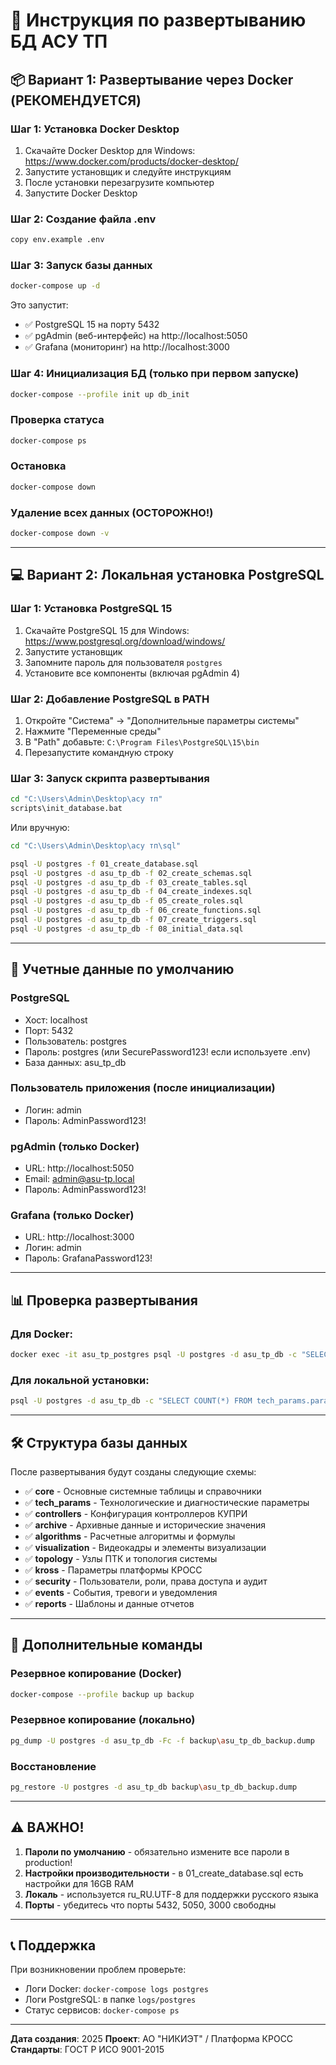 # 🚀 Инструкция по развертыванию БД АСУ ТП

## 📦 Вариант 1: Развертывание через Docker (РЕКОМЕНДУЕТСЯ)

### Шаг 1: Установка Docker Desktop
1. Скачайте Docker Desktop для Windows:
   https://www.docker.com/products/docker-desktop/
2. Запустите установщик и следуйте инструкциям
3. После установки перезагрузите компьютер
4. Запустите Docker Desktop

### Шаг 2: Создание файла .env
```bash
copy env.example .env
```

### Шаг 3: Запуск базы данных
```bash
docker-compose up -d
```

Это запустит:
- ✅ PostgreSQL 15 на порту 5432
- ✅ pgAdmin (веб-интерфейс) на http://localhost:5050
- ✅ Grafana (мониторинг) на http://localhost:3000

### Шаг 4: Инициализация БД (только при первом запуске)
```bash
docker-compose --profile init up db_init
```

### Проверка статуса
```bash
docker-compose ps
```

### Остановка
```bash
docker-compose down
```

### Удаление всех данных (ОСТОРОЖНО!)
```bash
docker-compose down -v
```

---

## 💻 Вариант 2: Локальная установка PostgreSQL

### Шаг 1: Установка PostgreSQL 15
1. Скачайте PostgreSQL 15 для Windows:
   https://www.postgresql.org/download/windows/
2. Запустите установщик
3. Запомните пароль для пользователя `postgres`
4. Установите все компоненты (включая pgAdmin 4)

### Шаг 2: Добавление PostgreSQL в PATH
1. Откройте "Система" → "Дополнительные параметры системы"
2. Нажмите "Переменные среды"
3. В "Path" добавьте: `C:\Program Files\PostgreSQL\15\bin`
4. Перезапустите командную строку

### Шаг 3: Запуск скрипта развертывания
```bash
cd "C:\Users\Admin\Desktop\асу тп"
scripts\init_database.bat
```

Или вручную:
```bash
cd "C:\Users\Admin\Desktop\асу тп\sql"

psql -U postgres -f 01_create_database.sql
psql -U postgres -d asu_tp_db -f 02_create_schemas.sql
psql -U postgres -d asu_tp_db -f 03_create_tables.sql
psql -U postgres -d asu_tp_db -f 04_create_indexes.sql
psql -U postgres -d asu_tp_db -f 05_create_roles.sql
psql -U postgres -d asu_tp_db -f 06_create_functions.sql
psql -U postgres -d asu_tp_db -f 07_create_triggers.sql
psql -U postgres -d asu_tp_db -f 08_initial_data.sql
```

---

## 🔐 Учетные данные по умолчанию

### PostgreSQL
- Хост: localhost
- Порт: 5432
- Пользователь: postgres
- Пароль: postgres (или SecurePassword123! если используете .env)
- База данных: asu_tp_db

### Пользователь приложения (после инициализации)
- Логин: admin
- Пароль: AdminPassword123!

### pgAdmin (только Docker)
- URL: http://localhost:5050
- Email: admin@asu-tp.local
- Пароль: AdminPassword123!

### Grafana (только Docker)
- URL: http://localhost:3000
- Логин: admin
- Пароль: GrafanaPassword123!

---

## 📊 Проверка развертывания

### Для Docker:
```bash
docker exec -it asu_tp_postgres psql -U postgres -d asu_tp_db -c "SELECT COUNT(*) FROM tech_params.parameters;"
```

### Для локальной установки:
```bash
psql -U postgres -d asu_tp_db -c "SELECT COUNT(*) FROM tech_params.parameters;"
```

---

## 🛠 Структура базы данных

После развертывания будут созданы следующие схемы:

- ✅ **core** - Основные системные таблицы и справочники
- ✅ **tech_params** - Технологические и диагностические параметры
- ✅ **controllers** - Конфигурация контроллеров КУПРИ
- ✅ **archive** - Архивные данные и исторические значения
- ✅ **algorithms** - Расчетные алгоритмы и формулы
- ✅ **visualization** - Видеокадры и элементы визуализации
- ✅ **topology** - Узлы ПТК и топология системы
- ✅ **kross** - Параметры платформы КРОСС
- ✅ **security** - Пользователи, роли, права доступа и аудит
- ✅ **events** - События, тревоги и уведомления
- ✅ **reports** - Шаблоны и данные отчетов

---

## 📝 Дополнительные команды

### Резервное копирование (Docker)
```bash
docker-compose --profile backup up backup
```

### Резервное копирование (локально)
```bash
pg_dump -U postgres -d asu_tp_db -Fc -f backup\asu_tp_db_backup.dump
```

### Восстановление
```bash
pg_restore -U postgres -d asu_tp_db backup\asu_tp_db_backup.dump
```

---

## ⚠️ ВАЖНО!

1. **Пароли по умолчанию** - обязательно измените все пароли в production!
2. **Настройки производительности** - в 01_create_database.sql есть настройки для 16GB RAM
3. **Локаль** - используется ru_RU.UTF-8 для поддержки русского языка
4. **Порты** - убедитесь что порты 5432, 5050, 3000 свободны

---

## 📞 Поддержка

При возникновении проблем проверьте:
- Логи Docker: `docker-compose logs postgres`
- Логи PostgreSQL: в папке `logs/postgres`
- Статус сервисов: `docker-compose ps`

---

**Дата создания**: 2025
**Проект**: АО "НИКИЭТ" / Платформа КРОСС
**Стандарты**: ГОСТ Р ИСО 9001-2015

